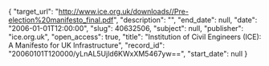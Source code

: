 {
  "target_url": "http://www.ice.org.uk/downloads//Pre-election%20manifesto_final.pdf", 
  "description": "", 
  "end_date": null, 
  "date": "2006-01-01T12:00:00", 
  "slug": 40632506, 
  "subject": null, 
  "publisher": "ice.org.uk", 
  "open_access": true, 
  "title": "Institution of Civil Engineers (ICE): A Manifesto for UK Infrastructure", 
  "record_id": "20060101T120000/yLnAL5Ujld6KWxXM5467yw==", 
  "start_date": null
}

